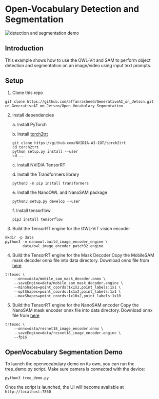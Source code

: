 # Open-Vocabulary Detection and Segmentation

![detection and segmentation demo](output.gif)

## Introduction

This example shows how to use the OWL-Vit and SAM to perform object detection and segmentation on an image/video using input text prompts. 

## Setup 
1. Clone this repo 
```
git clone https://github.com/affanrasheed/GenerativeAI_on_Jetson.git
cd GenerativeAI_on_Jetson/Open_Vocabulary_Segmentation
```
2. Install dependencies

	a. Install PyTorch
	
	b. Install [torch2trt](https://github.com/NVIDIA-AI-IOT/torch2trt)
	```
	git clone https://github.com/NVIDIA-AI-IOT/torch2trt
	cd torch2trt
	python setup.py install --user
	cd ..
	```
	
	c. Install NVIDIA TensorRT
	
	d. Install the Transformers library
	```
	python3 -m pip install transformers
	```
	
	e. Install the NanoOWL and NanoSAM package
	```
	python3 setup.py develop --user
	```
	
	f. Install tensorflow
	```
	pip3 install tensorflow
	```

3. Build the TensorRT engine for the OWL-ViT vision encoder
```
mkdir -p data
python3 -m nanoowl.build_image_encoder_engine \
        data/owl_image_encoder_patch32.engine
```

4. Build the TensorRT engine for the Mask Decoder
Copy the MobileSAM mask decoder onnx file into data directory. Download onnx file from [here](https://drive.google.com/drive/folders/1YI7y5eM2n4HQ49moo-D1Db3JgincT0L1?usp=sharing)
```
trtexec \
    --onnx=data/mobile_sam_mask_decoder.onnx \
    --saveEngine=data/mobile_sam_mask_decoder.engine \
    --minShapes=point_coords:1x1x2,point_labels:1x1 \
    --optShapes=point_coords:1x1x2,point_labels:1x1 \
    --maxShapes=point_coords:1x10x2,point_labels:1x10
```
5. Build the TensorRT engine for the NanoSAM encoder
Copy the NanoSAM mask encoder onnx file into data directory. Download onnx file from [here](https://drive.google.com/drive/folders/1YI7y5eM2n4HQ49moo-D1Db3JgincT0L1?usp=sharing)
```
trtexec \
    --onnx=data/resnet18_image_encoder.onnx \
    --saveEngine=data/resnet18_image_encoder.engine \
    --fp16
```

## OpenVocabulary Segmentation Demo

To launch the openvocabulary demo on its own, you can run the tree_demo.py script. Make sure camera is connected with the device: 

```
python3 tree_demo.py 
```

Once the script is launched, the UI will become available at ```http://localhost:7860```



